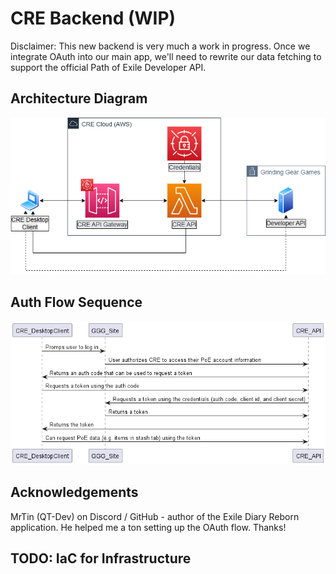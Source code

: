 # CRE Backend (WIP)

Disclaimer: This new backend is very much a work in progress. Once we integrate OAuth into our main app, we'll need to rewrite our data fetching to support the official Path of Exile Developer API.

## Architecture Diagram

![Architecture Diagram](./DocumentationAssets/CRE-Architecture.drawio.png)

## Auth Flow Sequence

![Auth Flow Sequence Diagram](./DocumentationAssets/CRE-Auth-Sequence.png)

## Acknowledgements

MrTin (QT-Dev) on Discord / GitHub - author of the Exile Diary Reborn application.
He helped me a ton setting up the OAuth flow. Thanks!

## TODO: IaC for Infrastructure
